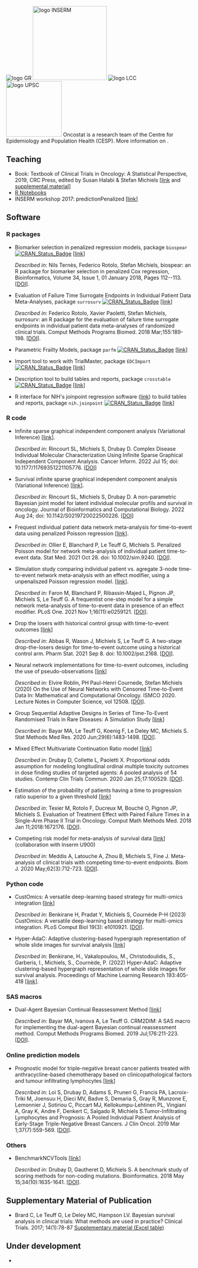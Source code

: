 
<img src="https://www.gustaveroussy.fr/sites/all/themes/gustave_roussy/logo.png" alt="logo GR">
<img src="https://upload.wikimedia.org/wikipedia/commons/c/cd/Inserm.svg" alt="logo INSERM" width="200px">
<img src="https://www.ligue-cancer.net/sites/all/themes/ligue/logo.png" alt="logo LCC">
<img src="https://hal.archives-ouvertes.fr/UNIV-PARIS-SACLAY/public/logo_UP_saclay_final.png" alt="logo UPSC" width="150px">
Oncostat is a research team of the Centre for Epidemiology and Population Health (CESP). More information on <https://cesp.inserm.fr/en/equipe/oncostat>.

## Teaching

-   Book: Textbook of Clinical Trials in Oncology: A Statistical Perspective, 2019, CRC Press, edited by Susan Halabi & Stefan Michiels [[link](https://www.routledge.com/Textbook-of-Clinical-Trials-in-Oncology-A-Statistical-Perspective/Halabi-Michiels/p/book/9781138083776) and [supplemental material](https://www.routledge.com/downloads/K34556/stat%20code%20book%20halabi%20michiels.zip)]
-   [R Notebooks](https://github.com/Oncostat/R_notebooks)
-   INSERM workshop 2017: predictionPenalized [[link](https://github.com/Oncostat/predictionPenalized)]

## Software

### R packages

-   Biomarker selection in penalized regression models, package `biospear` [![CRAN_Status_Badge](https://www.r-pkg.org/badges/version/biospear)](https://cran.r-project.org/package=biospear) [[link](https://github.com/Oncostat/biospear)]

    *Described in*: Nils Ternès, Federico Rotolo, Stefan Michiels, biospear: an R package for biomarker selection in penalized Cox regression, Bioinformatics, Volume 34, Issue 1, 01 January 2018, Pages 112--113. [[DOI](https://doi.org/10.1093/bioinformatics/btx560)].

-   Evaluation of Failure Time Surrogate Endpoints in Individual Patient Data Meta-Analyses, package `surrosurv` [![CRAN_Status_Badge](https://www.r-pkg.org/badges/version/surrosurv)](https://cran.r-project.org/package=surrosurv) [[link](https://github.com/Oncostat/surrosurv)]

    *Described in*: Federico Rotolo, Xavier Paoletti, Stefan Michiels, surrosurv: an R package for the evaluation of failure time surrogate endpoints in individual patient data meta-analyses of randomized clinical trials. Comput Methods Programs Biomed. 2018 Mar;155:189-198. [[DOI](https://doi.org/10.1016/j.cmpb.2017.12.005)].

-   Parametric Frailty Models, package `parfm` [![CRAN_Status_Badge](https://www.r-pkg.org/badges/version/parfm)](https://cran.r-project.org/package=parfm) [[link](https://github.com/Oncostat/parfm)]

-   Import tool to work with TrialMaster, package `EDCImport` [![CRAN_Status_Badge](https://www.r-pkg.org/badges/version/EDCimport)](https://cran.r-project.org/package=EDCimport) [[link](https://github.com/Oncostat/EDCImport)]

-   Description tool to build tables and reports, package `crosstable` [![CRAN_Status_Badge](https://www.r-pkg.org/badges/version/crosstable)](https://cran.r-project.org/package=crosstable) [[link](https://github.com/Oncostat/crosstable)]

-   R interface for NIH's joinpoint regression software ([link](https://surveillance.cancer.gov/joinpoint/callable/)) to build tables and reports, package `nih.joinpoint` [![CRAN_Status_Badge](https://www.r-pkg.org/badges/version/nih.joinpoint)](https://cran.r-project.org/package=crosstable) [[link](https://github.com/Oncostat/nih.joinpoint)]

### R code

-   Infinite sparse graphical independent component analysis (Variational Inference) [[link](https://github.com/Oncostat/isgICA)].

    *Described in*: Rincourt SL, Michiels S, Drubay D. Complex Disease Individual Molecular Characterization Using Infinite Sparse Graphical Independent Component Analysis. Cancer Inform. 2022 Jul 15; doi: 10.1177/11769351221105776. [[DOI](https://doi.org/10.1177/11769351221105776)]

-   Survival infinite sparse graphical independent component analysis (Variational Inference) [[link](https://github.com/Oncostat/SisgICA)].

    *Described in*: Rincourt SL, Michiels S, Drubay D. A non-parametric Bayesian joint model for latent individual molecular profils and survival in oncology. Journal of Bioinformatics and Computational Biology. 2022 Aug 24; doi: 10.1142/S0219720022500226. [[DOI](https://doi.org/10.1142/S0219720022500226)]

-   Frequest individual patient data network meta-analysis for time-to-event data using penalized Poisson regression [[link](https://github.com/EdOllier/PenalizedPoissonNMA)].

    *Described in*: Ollier E, Blanchard P, Le Teuff G, Michiels S. Penalized Poisson model for network meta-analysis of individual patient time-to-event data. Stat Med. 2021 Oct 28. doi: 10.1002/sim.9240. [[DOI](https://doi.org/10.1002/sim.9240)].

-   SImulation study comparing individual patient vs. agregate 3-node time-to-event network meta-analysis with an effect modifier, using a unpenaliszed Poisson regression model. [[link](https://github.com/Oncostat/One_step_frequentitst_IPD_NMA)].

    *Described in*: Faron M, Blanchard P, Ribassin-Majed L, Pignon JP, Michiels S, Le Teuff G. A frequentist one-step model for a simple network meta-analysis of time-to-event data in presence of an effect modifier. PLoS One. 2021 Nov 1;16(11):e0259121. [[DOI](https://doi.org/10.1371/journal.pone.0259121)].

-   Drop the losers with historical control group with time-to-event outcomes [[link](https://github.com/Oncostat/DTLHC)]

    *Described in*: Abbas R, Wason J, Michiels S, Le Teuff G. A two-stage drop-the-losers design for time-to-event outcome using a historical control arm. Pharm Stat. 2021 Sep 8. doi: 10.1002/pst.2168. [[DOI](https://doi.org/10.1002/pst.2168)].

-   Neural network implementations for time-to-event outcomes, including the use of pseudo-observations [[link](https://github.com/eroblin/NN_Pseudobs)]

    *Described in*: Elvire Roblin, PH Paul-Henri Cournede, Stefan Michiels (2020) On the Use of Neural Networks with Censored Time-to-Event Data In: Mathematical and Computational Oncology. ISMCO 2020. Lecture Notes in Computer Science, vol 12508. [[DOI](https://doi.org/10.1007/978-3-030-64511-3_6)].

-   Group Sequential Adaptive Designs in Series of Time-To-Event Randomised Trials in Rare Diseases: A Simulation Study [[link](https://github.com/Oncostat/Group-sequential-adaptive-designs-in-series-of-time-to-event-randomized-trials-in-rare-diseases)]

    *Described in*: Bayar MA, Le Teuff G, Koenig F, Le Deley MC, Michiels S. Stat Methods Med Res. 2020 Jun;29(6):1483-1498. [[DOI](https://doi.org/10.1177/0962280219862313)].

-   Mixed Effect Multivariate Continuation Ratio model [[link](https://github.com/Oncostat/POP1)]

    *Described in*: Drubay D, Collette L, Paoletti X. Proportional odds assumption for modeling longitudinal ordinal multiple toxicity outcomes in dose finding studies of targeted agents: A pooled analysis of 54 studies. Contemp Clin Trials Commun. 2020 Jan 25;17:100529. [[DOI](https://doi.org/10.1016/j.conctc.2020.100529)].

-   Estimation of the probability of patients having a time to progression ratio superior to a given threshold [[link](https://github.com/Oncostat/TTPratio)]

    *Described in*: Texier M, Rotolo F, Ducreux M, Bouché O, Pignon JP, Michiels S. Evaluation of Treatment Effect with Paired Failure Times in a Single-Arm Phase II Trial in Oncology. Comput Math Methods Med. 2018 Jan 11;2018:1672176. [[DOI](https://doi.org/10.1155/2018/1672176)].

-   Competing risk model for meta-analysis of survival data [[link](https://github.com/AMeddis/Meta-analysis-for-competing-risk)] (collaboration with Inserm U900)

    *Described in*: Meddis A, Latouche A, Zhou B, Michiels S, Fine J. Meta-analysis of clinical trials with competing time-to-event endpoints. Biom J. 2020 May;62(3):712-723. [[DOI](https://doi.org/10.1002/bimj.201900103)].

### Python code

-   CustOmics: A versatile deep-learning based strategy for multi-omics integration [[link](https://github.com/Oncostat/CustOmics)]

    *Described in*: Benkirane H, Pradat Y, Michiels S, Cournède P-H (2023) CustOmics: A versatile deep-learning based strategy for multi-omics integration. PLoS Comput Biol 19(3): e1010921. [[DOI](https://doi.org/10.1371/journal.pcbi.1010921)].

-   Hyper-AdaC: Adaptive clustering-based hypergraph representation of whole slide images for survival analysis [[link](https://proceedings.mlr.press/v193/benkirane22a.html)]

    *Described in*: Benkirane, H., Vakalopoulou, M., Christodoulidis, S., Garberis, I., Michiels, S., Cournède, P. (2022) Hyper-AdaC: Adaptive clustering-based hypergraph representation of whole slide images for survival analysis. Proceedings of Machine Learning Research 193:405-418 [[link](https://proceedings.mlr.press/v193/benkirane22a.html)].

### SAS macros

-   Dual-Agent Bayesian Continual Reassessment Method [[link](https://github.com/Oncostat/CRM2dim)]

    *Described in*: Bayar MA, Ivanova A, Le Teuff G. CRM2DIM: A SAS macro for implementing the dual-agent Bayesian continual reassessment method. Comput Methods Programs Biomed. 2019 Jul;176:211-223. [[DOI](https://doi.org/10.1016/j.cmpb.2019.04.025)].

### Online prediction models

-   Prognostic model for triple-negative breast cancer patients treated with anthracycline-based chemotherapy based on clinicopathological factors and tumour infiltrating lymphocytes [[link](https://github.com/Oncostat/PrognosTILs)]

    *Described in*: Loi S, Drubay D, Adams S, Pruneri G, Francis PA, Lacroix-Triki M, Joensuu H, Dieci MV, Badve S, Demaria S, Gray R, Munzone E, Lemonnier J, Sotiriou C, Piccart MJ, Kellokumpu-Lehtinen PL, Vingiani A, Gray K, Andre F, Denkert C, Salgado R, Michiels S.Tumor-Infiltrating Lymphocytes and Prognosis: A Pooled Individual Patient Analysis of Early-Stage Triple-Negative Breast Cancers. J Clin Oncol. 2019 Mar 1;37(7):559-569. [[DOI](https://doi.org/10.1200/JCO.18.01010)].

### Others

-   BenchmarkNCVTools [[link](https://github.com/Oncostat/BenchmarkNCVTools)]

    *Described in*: Drubay D, Gautheret D, Michiels S. A benchmark study of scoring methods for non-coding mutations. Bioinformatics. 2018 May 15;34(10):1635-1641. [[DOI](https://doi.org/10.1093/bioinformatics/bty008)].

## Supplementary Material of Publication

-   Brard C, Le Teuff G, Le Deley MC, Hampson LV. Bayesian survival analysis in clinical trials: What methods are used in practice? Clinical Trials. 2017; 14(1):78-87 [Supplementary material (Excel table)](https://www.gustaveroussy.fr/sites/default/files/article_ct-16-0032-r1_supplementary_material.xlsx)

## Under development

-   
